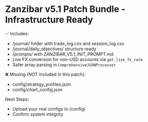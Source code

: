 # Zanzibar v5.1 Patch Bundle - Infrastructure Ready

✅ Includes:
- /journal/ folder with trade_log.csv and session_log.csv
- /journal/daily_objectives/ structure ready
- /prompts/ with ZANZIBAR_V5.1_INIT_PROMPT.md
- Live FX conversion for non-USD accounts via `get_live_fx_rate`
- Safer array parsing in `ComprehensiveJSONProcessor`

❌ Missing (NOT included in this patch):
- config/strategy_profiles.json
- config/chart_config.json

Next Steps:
- Upload your real configs to /config/
- Confirm system integrity
